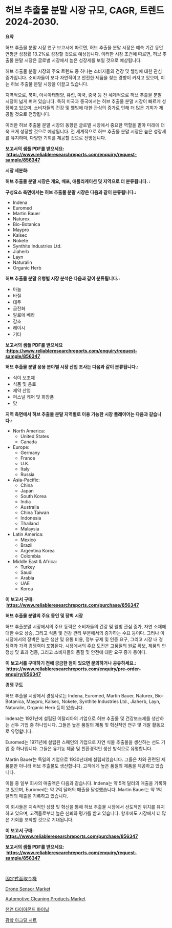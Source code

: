 <p><h1>허브 추출물 분말 시장 규모, CAGR, 트렌드 2024-2030.</h1></p><p><strong>요약</strong></p>
<p><p>허브 추출물 분말 시장 연구 보고서에 따르면, 허브 추출물 분말 시장은 예측 기간 동안 연평균 성장률 13.2%로 성장할 것으로 예상됩니다. 이러한 시장 조건에 따르면, 허브 추출물 분말 시장은 글로벌 시장에서 높은 성장세를 보일 것으로 예상됩니다.</p><p>허브 추출물 분말 시장의 주요 트렌드 중 하나는 소비자들의 건강 및 웰빙에 대한 관심 증가입니다. 소비자들이 보다 자연적이고 안전한 제품을 찾는 경향이 커지고 있으며, 이는 허브 추출물 분말 시장을 이끌고 있습니다.</p><p>지역적으로, 북미, 아시아태평양, 유럽, 미국, 중국 등 전 세계적으로 허브 추출물 분말 시장이 넓게 퍼져 있습니다. 특히 미국과 중국에서는 허브 추출물 분말 시장이 빠르게 성장하고 있으며, 소비자들의 건강 및 웰빙에 대한 관심의 증가로 인해 더 많은 기회가 제공될 것으로 전망됩니다.</p><p>이러한 허브 추출물 분말 시장의 동향은 글로벌 시장에서 중요한 역할을 맡아 미래에 더욱 크게 성장할 것으로 예상됩니다. 전 세계적으로 허브 추출물 분말 시장은 높은 성장세를 유지하며, 다양한 기회를 제공할 것으로 전망됩니다.</p></p>
<p><strong>보고서의 샘플 PDF를 받으세요: &nbsp;<a href="https://www.reliableresearchreports.com/enquiry/request-sample/856347">https://www.reliableresearchreports.com/enquiry/request-sample/856347</a></strong></p>
<p><strong>시장 세분화:</strong></p>
<p><strong> 허브 추출물 분말 시장은 개요, 배포, 애플리케이션 및 지역으로 더 분류됩니다. :</strong></p>
<p><strong>구성요소 측면에서는 허브 추출물 분말 시장은 다음과 같이 분류됩니다.:</strong></p>
<p><ul><li>Indena</li><li>Euromed</li><li>Martin Bauer</li><li>Naturex</li><li>Bio-Botanica</li><li>Maypro</li><li>Kalsec</li><li>Nokete</li><li>Synthite Industries Ltd.</li><li>Jiaherb</li><li>Layn</li><li>Naturalin</li><li>Organic Herb</li></ul></p>
<p><strong> 허브 추출물 분말 유형별 시장 분석은 다음과 같이 분류됩니다.:</strong></p>
<p><ul><li>마늘</li><li>바질</li><li>대두</li><li>금잔화</li><li>알로에 베라</li><li>감초</li><li>레이시</li><li>기타</li></ul></p>
<p><strong>보고서의 샘플 PDF를 받으세요 :<a href="https://www.reliableresearchreports.com/enquiry/request-sample/856347">https://www.reliableresearchreports.com/enquiry/request-sample/856347</a></strong></p>
<p><strong> 허브 추출물 분말 응용 분야별 시장 산업 조사는 다음과 같이 분류됩니다.:</strong></p>
<p><ul><li>식이 보조제</li><li>식품 및 음료</li><li>제약 산업</li><li>퍼스널 케어 및 화장품</li><li>맛</li></ul></p>
<p><strong>지역 측면에서 허브 추출물 분말 지역별로 이용 가능한 시장 플레이어는 다음과 같습니다.:</strong></p>
<p><ul>
    <li>
        North America:
        <ul>
            <li>United States</li>
            <li>Canada</li>
        </ul>
    </li>
    <li>
        Europe:
        <ul>
            <li>Germany</li>
            <li>France</li>
            <li>U.K.</li>
            <li>Italy</li>
            <li>Russia</li>
        </ul>
    </li>
    <li>
        Asia-Pacific:
        <ul>
            <li>China</li>
            <li>Japan</li>
            <li>South Korea</li>
            <li>India</li>
            <li>Australia</li>
            <li>China Taiwan</li>
            <li>Indonesia</li>
            <li>Thailand</li>
            <li>Malaysia</li>
        </ul>
    </li>
    <li>
        Latin America:
        <ul>
            <li>Mexico</li>
            <li>Brazil</li>
            <li>Argentina Korea</li>
            <li>Colombia</li>
        </ul>
    </li>
    <li>
        Middle East & Africa:
        <ul>
            <li>Turkey</li>
            <li>Saudi</li>
            <li>Arabia</li>
            <li>UAE</li>
            <li>Korea</li>
        </ul>
    </li>
    </ul></p>
<p><strong>이 보고서 구매: &nbsp;<a href="https://www.reliableresearchreports.com/purchase/856347">https://www.reliableresearchreports.com/purchase/856347</a></strong></p>
<p><strong>허브 추출물 분말의 주요 동인 및 장벽 시장</strong></p>
<p><p>허브 추출분말 시장에서의 주요 동력은 소비자들의 건강 및 웰빙 관심 증가, 자연 소재에 대한 수요 상승, 그리고 식품 및 건강 관리 부문에서의 증가하는 수요 등이다. 그러나 이 시장에서의 장벽은 높은 생산 및 유통 비용, 정부 규제 및 인증 요구, 그리고 시장 내 경쟁력과 가격 경쟁력이 포함된다. 시장에서의 주요 도전은 고품질의 원료 확보, 제품의 안정성 및 효과 검증, 그리고 소비자들의 품질 및 안전에 대한 요구 증가 등이다.</p></p>
<p><strong>이 보고서를 구매하기 전에 궁금한 점이 있으면 문의하거나 공유하세요.: &nbsp;<a href="https://www.reliableresearchreports.com/enquiry/pre-order-enquiry/856347">https://www.reliableresearchreports.com/enquiry/pre-order-enquiry/856347</a></strong></p>
<p><strong>경쟁 구도</strong></p>
<p><p>허브 추출물 시장에서 경쟁사로는 Indena, Euromed, Martin Bauer, Naturex, Bio-Botanica, Maypro, Kalsec, Nokete, Synthite Industries Ltd., Jiaherb, Layn, Naturalin, Organic Herb 등이 있습니다. </p><p>Indena는 1921년에 설립된 이탈리아의 기업으로 허브 추출물 및 건강보조제를 생산하는 선두 기업 중 하나입니다. 그들은 높은 품질의 제품 및 혁신적인 연구 및 개발 활동으로 유명합니다.</p><p>Euromed는 1971년에 설립된 스페인의 기업으로 자연 식물 추출물을 생산하는 선도 기업 중 하나입니다. 그들은 유기농 제품 및 친환경적인 생산 방식으로 유명합니다.</p><p>Martin Bauer는 독일의 기업으로 1930년대에 설립되었습니다. 그들은 차와 관련된 제품뿐만 아니라 허브 추출물도 생산합니다. 고객에게 높은 품질의 제품을 제공하고 있습니다.</p><p>이들 중 일부 회사의 매출액은 다음과 같습니다. Indena는 약 5억 달러의 매출을 기록하고 있으며, Euromed는 약 2억 달러의 매출을 달성했습니다. Martin Bauer는 약 1억 달러의 매출을 기록하고 있습니다.</p><p>이 회사들은 지속적인 성장 및 혁신을 통해 허브 추출물 시장에서 선도적인 위치를 유지하고 있으며, 고객들로부터 높은 신뢰와 평가를 받고 있습니다. 향후에도 시장에서 더 많은 기회를 포착할 것으로 기대됩니다.</p></p>
<p><strong>이 보고서 구매: &nbsp; <a href="https://www.reliableresearchreports.com/purchase/856347">https://www.reliableresearchreports.com/purchase/856347</a></strong></p>
<p><strong>보고서의 샘플 PDF를 받으세요: &nbsp;<a href="https://www.reliableresearchreports.com/enquiry/request-sample/856347">https://www.reliableresearchreports.com/enquiry/request-sample/856347</a></strong><strong></strong></p>
<p>&nbsp;</p>
<p><p><a href="https://github.com/EmoryYundt1935/Market-Research-Report-List-1/blob/main/27694339814.md">固定式面取り機</a></p><p><a href="https://github.com/wwwkeltoum/Market-Research-Report-List-2/blob/main/drone-sensor-market.md">Drone Sensor Market</a></p><p><a href="https://issuu.com/reportprime-2/docs/automotive-cleaning-products-market-size-2030.pptx">Automotive Cleaning Products Market</a></p><p><a href="https://github.com/vskv4779xr1/Market-Research-Report-List-1/blob/main/47501459164.md">천연 다이아몬드 마이닝</a></p><p><a href="https://github.com/xvz497517413/Market-Research-Report-List-1/blob/main/62650019163.md">광학 아크릴 시트</a></p></p>